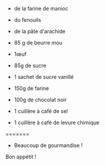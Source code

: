 
- de la farine de manioc

-  du fenouils
- de la pâte d'arachide
- 85 g de beurre mou
- 1œuf
- 85g de sucre
- 1 sachet de sucre vanillé
- 150g de farine
- 100g de chocolat noir
- 1 cuillère à café de sel
- 1 cuillère à café de levure chimique

=======


- Beaucoup de gourmandise !

Bon appétit !
